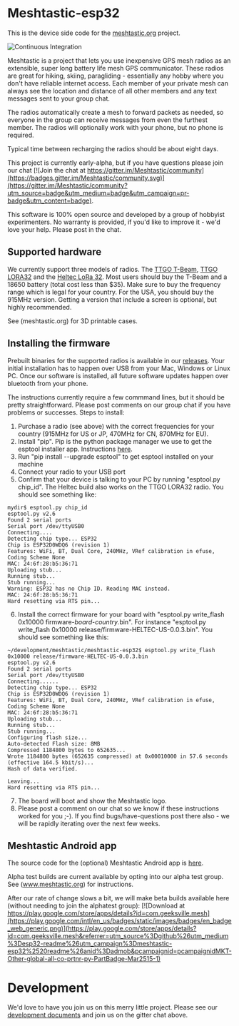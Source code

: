 # Meshtastic-esp32
This is the device side code for the [meshtastic.org](https://www.meshtastic.org) project.  

![Continuous Integration](https://github.com/meshtastic/Meshtastic-esp32/workflows/Continuous%20Integration/badge.svg)

Meshtastic is a project that lets you use
inexpensive GPS mesh radios as an extensible, super long battery life mesh GPS communicator.  These radios are great for hiking, skiing, paragliding - 
essentially any hobby where you don't have reliable internet access.  Each member of your private mesh can always see the location and distance of all other
members and any text messages sent to your group chat.

The radios automatically create a mesh to forward packets as needed, so everyone in the group can receive messages from even the furthest member.  The radios
will optionally work with your phone, but no phone is required.

Typical time between recharging the radios should be about eight days.

This project is currently early-alpha, but if you have questions please join our chat [![Join the chat at https://gitter.im/Meshtastic/community](https://badges.gitter.im/Meshtastic/community.svg)](https://gitter.im/Meshtastic/community?utm_source=badge&utm_medium=badge&utm_campaign=pr-badge&utm_content=badge).

This software is 100% open source and developed by a group of hobbyist experimenters.  No warranty is provided, if you'd like to improve it - we'd love your help.  Please post in the chat.  

## Supported hardware
We currently support three models of radios.  The [TTGO T-Beam](https://www.aliexpress.com/item/4000119152086.html), [TTGO LORA32](https://www.banggood.com/LILYGO-TTGO-LORA32-868Mhz-SX1276-ESP32-Oled-Display-bluetooth-WIFI-Lora-Development-Module-Board-p-1248652.html?cur_warehouse=UK) and the [Heltec LoRa 32](https://heltec.org/project/wifi-lora-32/).  Most users should buy the T-Beam and a 18650 battery (total cost less than $35).  Make 
sure to buy the frequency range which is legal for your country.  For the USA, you should buy the 915MHz version.  Getting a version that include a screen
is optional, but highly recommended.

See (meshtastic.org) for 3D printable cases.

## Installing the firmware
Prebuilt binaries for the supported radios is available in our [releases](https://github.com/meshtastic/Meshtastic-esp32/releases).  Your initial installation has to happen over USB from your Mac, Windows or Linux PC.   Once our software is installed, all future software updates happen over bluetooth from your phone.

The instructions currently require a few commmand lines, but it should be pretty straightforward.  Please post comments on our group chat if you have problems or successes.  Steps to install:

1. Purchase a radio (see above) with the correct frequencies for your country (915MHz for US or JP, 470MHz for CN, 870MHz for EU).
2. Install "pip".  Pip is the python package manager we use to get the esptool installer app.  Instructions [here](https://www.makeuseof.com/tag/install-pip-for-python/).
3. Run "pip install --upgrade esptool" to get esptool installed on your machine
4. Connect your radio to your USB port
5. Confirm that your device is talking to your PC by running "esptool.py chip_id".  The Heltec build also works on the TTGO LORA32 radio. You should see something like:
```
mydir$ esptool.py chip_id
esptool.py v2.6
Found 2 serial ports
Serial port /dev/ttyUSB0
Connecting....
Detecting chip type... ESP32
Chip is ESP32D0WDQ6 (revision 1)
Features: WiFi, BT, Dual Core, 240MHz, VRef calibration in efuse, Coding Scheme None
MAC: 24:6f:28:b5:36:71
Uploading stub...
Running stub...
Stub running...
Warning: ESP32 has no Chip ID. Reading MAC instead.
MAC: 24:6f:28:b5:36:71
Hard resetting via RTS pin...
```
6. Install the correct firmware for your board with "esptool.py write_flash 0x10000 firmware-_board_-_country_.bin".  For instance "esptool.py write_flash 0x10000 release/firmware-HELTEC-US-0.0.3.bin". You should see something like this:
```
~/development/meshtastic/meshtastic-esp32$ esptool.py write_flash 0x10000 release/firmware-HELTEC-US-0.0.3.bin 
esptool.py v2.6
Found 2 serial ports
Serial port /dev/ttyUSB0
Connecting......
Detecting chip type... ESP32
Chip is ESP32D0WDQ6 (revision 1)
Features: WiFi, BT, Dual Core, 240MHz, VRef calibration in efuse, Coding Scheme None
MAC: 24:6f:28:b5:36:71
Uploading stub...
Running stub...
Stub running...
Configuring flash size...
Auto-detected Flash size: 8MB
Compressed 1184800 bytes to 652635...
Wrote 1184800 bytes (652635 compressed) at 0x00010000 in 57.6 seconds (effective 164.5 kbit/s)...
Hash of data verified.

Leaving...
Hard resetting via RTS pin...
```
7. The board will boot and show the Meshtastic logo.
8. Please post a comment on our chat so we know if these instructions worked for you ;-).  If you find bugs/have-questions post there also - we will be rapidly iterating over the next few weeks.

## Meshtastic Android app
The source code for the (optional) Meshtastic Android app is [here](https://github.com/meshtastic/Meshtastic-Android).  

Alpha test builds are current available by opting into our alpha test group.  See (www.meshtastic.org) for instructions.  

After our rate of change slows a bit, we will make beta builds available here (without needing to join the alphatest group):
[![Download at https://play.google.com/store/apps/details?id=com.geeksville.mesh](https://play.google.com/intl/en_us/badges/static/images/badges/en_badge_web_generic.png)](https://play.google.com/store/apps/details?id=com.geeksville.mesh&referrer=utm_source%3Dgithub%26utm_medium%3Desp32-readme%26utm_campaign%3Dmeshtastic-esp32%2520readme%26anid%3Dadmob&pcampaignid=pcampaignidMKT-Other-global-all-co-prtnr-py-PartBadge-Mar2515-1)

# Development

We'd love to have you join us on this merry little project.  Please see our [development documents](./docs/software/sw-design.md) and join us on the gitter chat above.